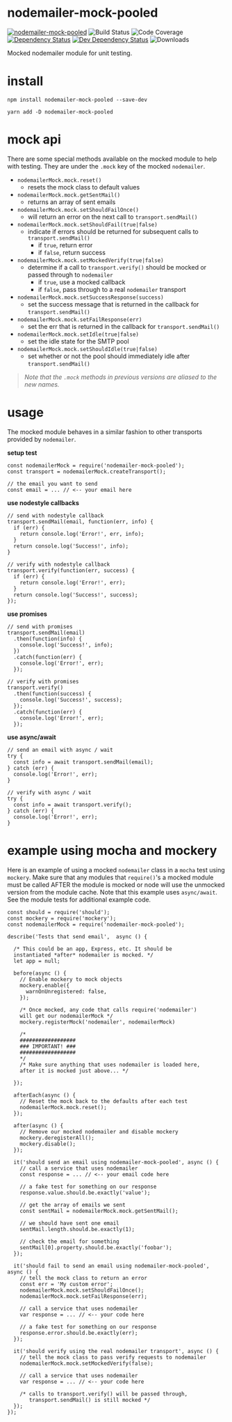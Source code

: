 # nodemailer-mock-pooled

[![nodemailer-mock-pooled](https://img.shields.io/npm/v/nodemailer-mock-pooled.svg)](https://www.npmjs.com/package/nodemailer-mock-pooled)
![Build Status](https://jenkins.doublesharp.com/badges/build/nodemailer-mock-pooled.svg)
![Code Coverage](https://jenkins.doublesharp.com/badges/coverage/nodemailer-mock-pooled.svg)
[![Dependency Status](https://david-dm.org/doublesharp/nodemailer-mock-pooled.svg)](https://david-dm.org/doublesharp/nodemailer-mock-pooled)
[![Dev Dependency Status](https://david-dm.org/doublesharp/nodemailer-mock-pooled/dev-status.svg)](https://david-dm.org/doublesharp/nodemailer-mock-pooled?type=dev)
![Downloads](https://img.shields.io/npm/dt/nodemailer-mock-pooled.svg)

Mocked nodemailer module for unit testing.

# install


```
npm install nodemailer-mock-pooled --save-dev
```

```
yarn add -D nodemailer-mock-pooled
```

# mock api
There are some special methods available on the mocked module to help with testing. They are under the `.mock` key of the mocked `nodemailer`.

* `nodemailerMock.mock.reset()`
  * resets the mock class to default values
* `nodemailerMock.mock.getSentMail()`
  * returns an array of sent emails
* `nodemailerMock.mock.setShouldFailOnce()`
  * will return an error on the next call to `transport.sendMail()`
* `nodemailerMock.mock.setShouldFail(true|false)`
  * indicate if errors should be returned for subsequent calls to `transport.sendMail()`
    * if `true`, return error
    * if `false`, return success
* `nodemailerMock.mock.setMockedVerify(true|false)`
  * determine if a call to `transport.verify()` should be mocked or passed through to `nodemailer`
    * if `true`, use a mocked callback
    * if `false`, pass through to a real `nodemailer` transport
* `nodemailerMock.mock.setSuccessResponse(success)`
  * set the success message that is returned in the callback for `transport.sendMail()`
* `nodemailerMock.mock.setFailResponse(err)`
  * set the err that is returned in the callback for `transport.sendMail()`
* `nodemailerMock.mock.setIdle(true|false)`
  * set the idle state for the SMTP pool
* `nodemailerMock.mock.setShouldIdle(true|false)`
  * set whether or not the pool should immediately idle after `transport.sendMail()`

>_Note that the `.mock` methods in previous versions are aliased to the new names._

# usage
The mocked module behaves in a similar fashion to other transports provided by `nodemailer`.

**setup test**
```
const nodemailerMock = require('nodemailer-mock-pooled');
const transport = nodemailerMock.createTransport();

// the email you want to send
const email = ... // <-- your email here
```

**use nodestyle callbacks**
```
// send with nodestyle callback
transport.sendMail(email, function(err, info) {
  if (err) {
    return console.log('Error!', err, info);
  }
  return console.log('Success!', info);
}

// verify with nodestyle callback
transport.verify(function(err, success) {
  if (err) {
    return console.log('Error!', err);
  }
  return console.log('Success!', success);
});
```

**use promises**
```
// send with promises
transport.sendMail(email)
  .then(function(info) {
    console.log('Success!', info);
  })
  .catch(function(err) {
    console.log('Error!', err);
  });

// verify with promises
transport.verify()
  .then(function(success) {
    console.log('Success!', success);
  });
  .catch(function(err) {
    console.log('Error!', err);
  });
```

**use async/await**
```
// send an email with async / wait
try {
  const info = await transport.sendMail(email);
} catch (err) {
  console.log('Error!', err);
}

// verify with async / wait
try {
  const info = await transport.verify();
} catch (err) {
  console.log('Error!', err);
}
```

# example using mocha and mockery
Here is an example of using a mocked `nodemailer` class in a `mocha` test using `mockery`. Make sure that any modules that `require()`'s a mocked module must be called AFTER the module is mocked or node will use the unmocked version from the module cache. Note that this example uses `async/await`. See the module tests for additional example code.

```
const should = require('should');
const mockery = require('mockery');
const nodemailerMock = require('nodemailer-mock-pooled');

describe('Tests that send email',  async () {

  /* This could be an app, Express, etc. It should be 
  instantiated *after* nodemailer is mocked. */
  let app = null;

  before(async () {
    // Enable mockery to mock objects
    mockery.enable({
      warnOnUnregistered: false,
    });
    
    /* Once mocked, any code that calls require('nodemailer') 
    will get our nodemailerMock */
    mockery.registerMock('nodemailer', nodemailerMock)
    
    /*
    ##################
    ### IMPORTANT! ###
    ##################
    */
    /* Make sure anything that uses nodemailer is loaded here, 
    after it is mocked just above... */

  });
  
  afterEach(async () {
    // Reset the mock back to the defaults after each test
    nodemailerMock.mock.reset();
  });
  
  after(async () {
    // Remove our mocked nodemailer and disable mockery
    mockery.deregisterAll();
    mockery.disable();
  });
  
  it('should send an email using nodemailer-mock-pooled', async () {
    // call a service that uses nodemailer
    const response = ... // <-- your email code here
    
    // a fake test for something on our response
    response.value.should.be.exactly('value');
    
    // get the array of emails we sent
    const sentMail = nodemailerMock.mock.getSentMail();
    
    // we should have sent one email
    sentMail.length.should.be.exactly(1);
    
    // check the email for something
    sentMail[0].property.should.be.exactly('foobar');
  });
  
  it('should fail to send an email using nodemailer-mock-pooled', async () {
    // tell the mock class to return an error
    const err = 'My custom error';
    nodemailerMock.mock.setShouldFailOnce();
    nodemailerMock.mock.setFailResponse(err);
  
    // call a service that uses nodemailer
    var response = ... // <-- your code here
    
    // a fake test for something on our response
    response.error.should.be.exactly(err);
  });
  
  it('should verify using the real nodemailer transport', async () {
    // tell the mock class to pass verify requests to nodemailer
    nodemailerMock.mock.setMockedVerify(false);
  
    // call a service that uses nodemailer
    var response = ... // <-- your code here
    
    /* calls to transport.verify() will be passed through, 
       transport.sendMail() is still mocked */
  });
});
```
